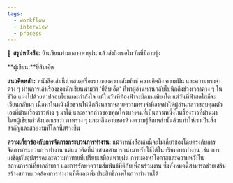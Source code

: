 ```yaml
---
tags:
  - workflow
  - interview
  - process
---
```

📖 **สรุปหนังสือ**: ฉันเขียนท่ามกลางพายุฝน แล้วส่งถึงเธอในวันที่มีสายรุ้ง

**ผู้เขียน:**ยี่สิบเอ็ด

**แนวคิดหลัก:** หนังสือเล่มนี้นำเสนอเรื่องราวของความสัมพันธ์ ความคิดถึง ความฝัน และความทรงจำต่าง ๆ ผ่านการเล่าเรื่องของนักเขียนนามว่า 'ยี่สิบเอ็ด' ที่พาผู้อ่านหวนกลับไปนึกถึงช่วงเวลาต่าง ๆ ในชีวิต แฝงไปด้วยคำปลอบโยนและกำลังใจ แม้ในวันที่ท้องฟ้าจะมืดมนเพียงใด แต่วันที่ฟ้าสดใสก็จะเวียนกลับมา เนื้อหาในหนังสือชวนให้นึกถึงหลากหลายความทรงจำที่อาจทำให้ผู้อ่านกล่าวขอบคุณตัวเองที่ผ่านเรื่องราวต่าง ๆ มาได้ และอาจกล่าวขอบคุณใครบางคนที่เป็นส่วนหนึ่งในเรื่องราวที่ผ่านมา โดยผู้เขียนกำลังบอกเราว่า ภาพราง ๆ และกลิ่นอายของห้วงความรู้สึกเหล่านั้นล้วนทำให้เราเป็นสิ่งสำคัญและสวยงามที่โลกนี้สร้างขึ้น

**ความเกี่ยวข้องกับการจัดการกระบวนการทำงาน:** แม้ว่าหนังสือเล่มนี้จะไม่เกี่ยวข้องโดยตรงกับการจัดการกระบวนการทำงาน แต่แนวคิดที่นำเสนอสามารถนำมาปรับใช้ได้ในบริบทการทำงาน เช่น การเผชิญกับอุปสรรคและความท้าทายที่เปรียบเสมือนพายุฝน การมองหาโอกาสและความหวังในสถานการณ์ที่ยากลำบาก และการรักษาความสัมพันธ์ที่ดีกับเพื่อนร่วมงาน ซึ่งทั้งหมดนี้สามารถช่วยเสริมสร้างสภาพแวดล้อมการทำงานที่ดีและเพิ่มประสิทธิภาพในการทำงานได้
